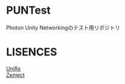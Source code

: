 # PUNTest
Photon Unity Networkingのテスト用リポジトリ

# LISENCES

[UniRx](https://github.com/neuecc/UniRx)  
[Zenject](https://github.com/modesttree/Zenject)  

